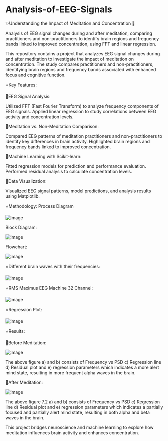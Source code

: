 # Analysis-of-EEG-Signals
✨Understanding the Impact of Meditation and Concentration 🧠

Analysis of EEG signal changes during and after meditation, comparing practitioners and non-practitioners to identify brain regions and frequency bands linked to improved concentration, using FFT and linear regression.

This repository contains a project that analyzes EEG signal changes during and after meditation to investigate the impact of meditation on concentration. The study compares practitioners and non-practitioners, identifying brain regions and frequency bands associated with enhanced focus and cognitive function.

⭐Key Features:

🔸EEG Signal Analysis:

Utilized FFT (Fast Fourier Transform) to analyze frequency components of EEG signals.
Applied linear regression to study correlations between EEG activity and concentration levels.

🔸Meditation vs. Non-Meditation Comparison:

Compared EEG patterns of meditation practitioners and non-practitioners to identify key differences in brain activity.
Highlighted brain regions and frequency bands linked to improved concentration.

🔸Machine Learning with Scikit-learn:

Fitted regression models for prediction and performance evaluation.
Performed residual analysis to calculate concentration levels.

🔸Data Visualization:

Visualized EEG signal patterns, model predictions, and analysis results using Matplotlib.

⭐Methodology: Process Diagram

![image](https://github.com/user-attachments/assets/7550f282-0906-4b83-bc80-b36e05afb3b7)

Block Diagram:

![image](https://github.com/user-attachments/assets/a6485240-2e45-4800-a085-876e38f7827a)

Flowchart:

![image](https://github.com/user-attachments/assets/5228f4db-83d4-4446-8524-3810ab182307)


⭐Different brain waves with their frequencies:

![image](https://github.com/user-attachments/assets/58038629-e84d-47df-b2c6-fd54a202d01d)

⭐RMS Maximus EEG Machine 32 Channel:

![image](https://github.com/user-attachments/assets/8ce65f18-eb02-4b01-8c36-70f11fc2a637)


⭐Regression Plot:

![image](https://github.com/user-attachments/assets/77905a0c-9b45-42a7-9d43-b58f53eaf0ba)

⭐Results:

🔸Before Meditation:

![image](https://github.com/user-attachments/assets/9b8e7498-5ea2-4c3b-ba66-b219aab2ee24)

The above figure a) and b) consists of Frequency vs PSD c) Regression line d) Residual plot and e) regression parameters which indicates a more alert mind state, resulting in more frequent alpha waves in the brain.

🔸After Meditation:

![image](https://github.com/user-attachments/assets/dede1620-1dec-402f-9a0c-3428b47cf2ac)

The above figure 7.2 a) and b) consists of Frequency vs PSD c) Regression line d) Residual plot and e) regression parameters which indicates a partially focused and partially alert mind state, resulting in both alpha and beta waves in the brain.

This project bridges neuroscience and machine learning to explore how meditation influences brain activity and enhances concentration.
